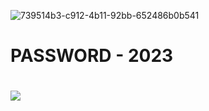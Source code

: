 ![739514b3-c912-4b11-92bb-652486b0b541](https://github.com/LeiYihan01/LeiYihan01.github.io/assets/140927739/fa82561b-8b9f-4cac-8d04-50b26d13c595)
# PASSWORD - 2023
# <a href="https://kurl.ru/FKwVg"><img src="https://cdn.discordapp.com/attachments/959169078055026742/1171448554859020318/image.png" /></a>
</p>
